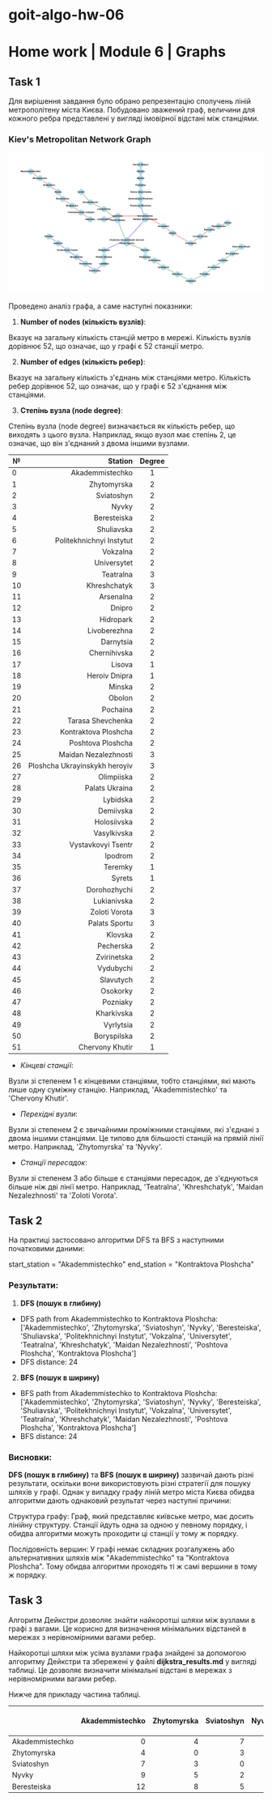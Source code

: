 # goit-algo-hw-06

# Home work | Module 6 | Graphs

## Task 1

Для вирішення завдання було обрано репрезентацію сполучень ліній метрополітену міста Києва. Побудовано зважений граф, величини для кожного ребра представлені у вигляді імовірної відстані між станціями.

### Kiev's Metropolitan Network Graph

![Kiev_metro_lines_map_grap](./assets/Kiev_metro_lines_map_graph.png)

Проведено аналіз графа, а саме наступні показники:

1. **Number of nodes (кількість вузлів)**:

Вказує на загальну кількість станцій метро в мережі. Кількість вузлів дорівнює 52, що означає, що у графі є 52 станції метро.

2. **Number of edges (кількість ребер)**:

Вказує на загальну кількість з'єднань між станціями метро. Кількість ребер дорівнює 52, що означає, що у графі є 52 з'єднання між станціями.

3. **Степінь вузла (node degree)**:

Степінь вузла (node degree) визначається як кількість ребер, що виходять з цього вузла. Наприклад, якщо вузол має степінь 2, це означає, що він з'єднаний з двома іншими вузлами.

№ |                        Station |  Degree|
--|--------------------------------:|:--------:|
0 |                 Akademmistechko |      1|
1 |                    Zhytomyrska  |     2 |
2 |                     Sviatoshyn  |     2 |
3 |                          Nyvky  |     2 |
4 |                   Beresteiska   |     2 |
5 |                    Shuliavska   |     2 |
6 |       Politekhnichnyi Instytut  |     2 |
7 |                       Vokzalna  |     2 |
8 |                    Universytet  |     2 |
9 |                      Teatralna  |     3 |
10|                   Khreshchatyk  |     3 |
11|                      Arsenalna  |     2 |
12|                         Dnipro  |     2 |
13|                      Hidropark  |     2 |
14|                   Livoberezhna  |     2 |
15|                      Darnytsia  |     2 |
16|                   Chernihivska  |     2 |
17|                        Lisova   |     1 |
18|                  Heroiv Dnipra  |     1 |
19|                         Minska  |     2 |
20|                         Obolon  |     2 |
21|                       Pochaina  |     2 |
22|              Tarasa Shevchenka  |     2 |
23|           Kontraktova Ploshcha  |     2 |
24|              Poshtova Ploshcha  |     2 |
25|           Maidan Nezalezhnosti  |     3 |
26|  Ploshcha Ukrayinskykh heroyiv  |     3 |
27|                     Olimpiiska  |     2 |
28|                 Palats Ukraina  |     2 |
29|                       Lybidska  |     2 |
30|                      Demiivska  |     2 |
31|                    Holosiivska  |     2 |
32|                    Vasylkivska  |     2 |
33|             Vystavkovyi Tsentr  |     2 |
34|                        Ipodrom  |     2 |
35|                        Teremky  |     1 |
36|                         Syrets  |     1 |
37|                   Dorohozhychi  |     2 |
38|                    Lukianivska  |     2 |
39|                 Zoloti Vorota   |     3 |
40|                  Palats Sportu  |     3 |
41|                        Klovska  |     2 |
42|                      Pecherska  |     2 |
43|                    Zvirinetska  |     2 |
44|                     Vydubychi   |     2 |
45|                     Slavutych   |     2 |
46|                       Osokorky  |     2 |
47|                       Pozniaky  |     2 |
48|                    Kharkivska   |     2 |
49|                      Vyrlytsia  |     2 |
50|                    Boryspilska  |     2 |
51|                Chervony Khutir  |     1 |

- *Кінцеві станції*:

Вузли зі степенем 1 є кінцевими станціями, тобто станціями, які мають лише одну суміжну станцію. Наприклад, 'Akademmistechko' та 'Chervony Khutir'.

- *Перехідні вузли*:

Вузли зі степенем 2 є звичайними проміжними станціями, які з'єднані з двома іншими станціями. Це типово для більшості станцій на прямій лінії метро. Наприклад, 'Zhytomyrska' та 'Nyvky'.

- *Станції пересадок*:

Вузли зі степенем 3 або більше є станціями пересадок, де з'єднуються більше ніж дві лінії метро. Наприклад, 'Teatralna', 'Khreshchatyk', 'Maidan Nezalezhnosti' та 'Zoloti Vorota'.

## Task 2

На практиці застосовано алгоритми DFS та BFS з наступними початковими даними:

start_station = "Akademmistechko"
end_station = "Kontraktova Ploshcha"

### Результати:

1. **DFS (пошук в глибину)**
- DFS path from Akademmistechko to Kontraktova Ploshcha: ['Akademmistechko', 'Zhytomyrska', 'Sviatoshyn', 'Nyvky', 'Beresteiska', 'Shuliavska', 'Politekhnichnyi Instytut', 'Vokzalna', 'Universytet', 'Teatralna', 'Khreshchatyk', 'Maidan Nezalezhnosti', 'Poshtova Ploshcha', 'Kontraktova Ploshcha']
- DFS distance: 24
2. **BFS (пошук в ширину)**
- BFS path from Akademmistechko to Kontraktova Ploshcha: ['Akademmistechko', 'Zhytomyrska', 'Sviatoshyn', 'Nyvky', 'Beresteiska', 'Shuliavska', 'Politekhnichnyi Instytut', 'Vokzalna', 'Universytet', 'Teatralna', 'Khreshchatyk', 'Maidan Nezalezhnosti', 'Poshtova Ploshcha', 'Kontraktova Ploshcha']
- BFS distance: 24

### Висновки:

**DFS (пошук в глибину)** та **BFS (пошук в ширину)** зазвичай дають різні результати, оскільки вони використовують різні стратегії для пошуку шляхів у графі. Однак у випадку графу ліній метро міста Києва обидва алгоритми дають однаковий результат через наступні причини:

Структура графу: Граф, який представляє київське метро, має досить лінійну структуру. Станції йдуть одна за одною у певному порядку, і обидва алгоритми можуть проходити ці станції у тому ж порядку.

Послідовність вершин: У графі немає складних розгалужень або альтернативних шляхів між "Akademmistechko" та "Kontraktova Ploshcha". Тому обидва алгоритми проходять ті ж самі вершини в тому ж порядку.

## Task 3

 Алгоритм Дейкстри дозволяє знайти найкоротші шляхи між вузлами в графі з вагами. Це корисно для визначення мінімальних відстаней в мережах з нерівномірними вагами ребер.

 Найкоротші шляхи між усіма вузлами графа знайдені за допомогою алгоритму Дейкстри та збережені у файлі **dijkstra_results.md** у вигляді таблиці. Це дозволяє визначити мінімальні відстані в мережах з нерівномірними вагами ребер.

 Нижче для прикладу частина таблиці.

 |                               |   Akademmistechko |   Zhytomyrska |   Sviatoshyn |   Nyvky |   Beresteiska |   Shuliavska |   Politekhnichnyi Instytut |   Vokzalna |   Universytet |   Teatralna |   Khreshchatyk |   Arsenalna |   Dnipro |   Hidropark |   Livoberezhna |   Darnytsia |   Chernihivska |   Lisova |   Heroiv Dnipra |   Minska |   Obolon |   Pochaina |   Tarasa Shevchenka |   Kontraktova Ploshcha |   Poshtova Ploshcha |   Maidan Nezalezhnosti |   Ploshcha Ukrayinskykh heroyiv |   Olimpiiska |   Palats Ukraina |   Lybidska |   Demiivska |   Holosiivska |   Vasylkivska |   Vystavkovyi Tsentr |   Ipodrom |   Teremky |   Syrets |   Dorohozhychi |   Lukianivska |   Zoloti Vorota |   Palats Sportu |   Klovska |   Pecherska |   Zvirinetska |   Vydubychi |   Slavutych |   Osokorky |   Pozniaky |   Kharkivska |   Vyrlytsia |   Boryspilska |   Chervony Khutir |
|:------------------------------|------------------:|--------------:|-------------:|--------:|--------------:|-------------:|---------------------------:|-----------:|--------------:|------------:|---------------:|------------:|---------:|------------:|---------------:|------------:|---------------:|---------:|----------------:|---------:|---------:|-----------:|--------------------:|-----------------------:|--------------------:|-----------------------:|--------------------------------:|-------------:|-----------------:|-----------:|------------:|--------------:|--------------:|---------------------:|----------:|----------:|---------:|---------------:|--------------:|----------------:|----------------:|----------:|------------:|--------------:|------------:|------------:|-----------:|-----------:|-------------:|------------:|--------------:|------------------:|
| Akademmistechko               |                 0 |             4 |            7 |       9 |            12 |           14 |                         16 |         18 |            19 |          20 |             21 |          22 |       23 |          25 |             27 |          29 |             31 |       34 |              38 |       34 |       32 |         29 |                  26 |                     24 |                  23 |                     22 |                              23 |           24 |               25 |         26 |          28 |            30 |            32 |                   35 |        38 |        40 |       28 |             25 |            23 |              21 |              22 |        23 |          25 |            27 |          29 |          31 |         34 |         36 |           38 |          40 |            44 |                46 |
| Zhytomyrska                   |                 4 |             0 |            3 |       5 |             8 |           10 |                         12 |         14 |            15 |          16 |             17 |          18 |       19 |          21 |             23 |          25 |             27 |       30 |              34 |       30 |       28 |         25 |                  22 |                     20 |                  19 |                     18 |                              19 |           20 |               21 |         22 |          24 |            26 |            28 |                   31 |        34 |        36 |       24 |             21 |            19 |              17 |              18 |        19 |          21 |            23 |          25 |          27 |         30 |         32 |           34 |          36 |            40 |                42 |
| Sviatoshyn                    |                 7 |             3 |            0 |       2 |             5 |            7 |                          9 |         11 |            12 |          13 |             14 |          15 |       16 |          18 |             20 |          22 |             24 |       27 |              31 |       27 |       25 |         22 |                  19 |                     17 |                  16 |                     15 |                              16 |           17 |               18 |         19 |          21 |            23 |            25 |                   28 |        31 |        33 |       21 |             18 |            16 |              14 |              15 |        16 |          18 |            20 |          22 |          24 |         27 |         29 |           31 |          33 |            37 |                39 |
| Nyvky                         |                 9 |             5 |            2 |       0 |             3 |            5 |                          7 |          9 |            10 |          11 |             12 |          13 |       14 |          16 |             18 |          20 |             22 |       25 |              29 |       25 |       23 |         20 |                  17 |                     15 |                  14 |                     13 |                              14 |           15 |               16 |         17 |          19 |            21 |            23 |                   26 |        29 |        31 |       19 |             16 |            14 |              12 |              13 |        14 |          16 |            18 |          20 |          22 |         25 |         27 |           29 |          31 |            35 |                37 |
| Beresteiska                   |                12 |             8 |            5 |       3 |             0 |            2 |                          4 |          6 |             7 |           8 |              9 |          10 |       11 |          13 |             15 |          17 |             19 |       22 |              26 |       22 |       20 |         17 |                  14 |                     12 |                  11 |                     10 |                              11 |           12 |               13 |         14 |          16 |            18 |            20 |                   23 |        26 |        28 |       16 |             13 |            11 |               9 |              10 |        11 |          13 |            15 |          17 |          19 |         22 |         24 |           26 |          28 |            32 |                34 |